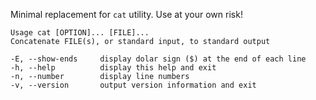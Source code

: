 
Minimal replacement for `cat` utility. Use at your own risk!

```
Usage cat [OPTION]... [FILE]...
Concatenate FILE(s), or standard input, to standard output

-E, --show-ends     display dolar sign ($) at the end of each line
-h, --help          display this help and exit
-n, --number        display line numbers
-v, --version       output version information and exit
```

